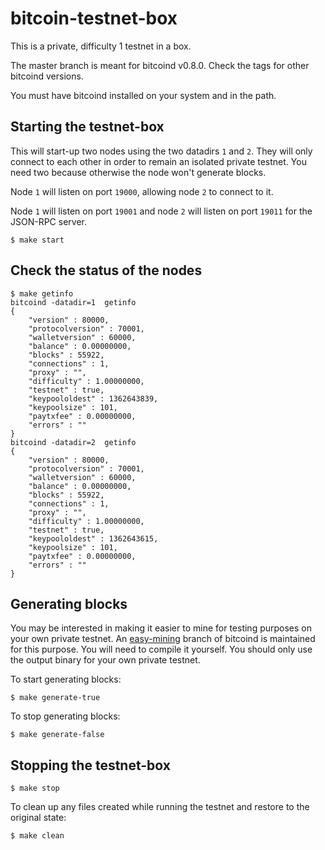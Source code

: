 # bitcoin-testnet-box

This is a private, difficulty 1 testnet in a box.

The master branch is meant for bitcoind v0.8.0. 
Check the tags for other bitcoind versions.

You must have bitcoind installed on your system and in the path.

## Starting the testnet-box

This will start-up two nodes using the two datadirs `1` and `2`. They
will only connect to each other in order to remain an isolated private testnet.
You need two because otherwise the node won't generate blocks.

Node `1` will listen on port `19000`, allowing node `2` to connect to it.

Node `1` will listen on port `19001` and node `2` will listen on port `19011` 
for the JSON-RPC server.


```
$ make start
```

## Check the status of the nodes

```
$ make getinfo
bitcoind -datadir=1  getinfo
{
    "version" : 80000,
    "protocolversion" : 70001,
    "walletversion" : 60000,
    "balance" : 0.00000000,
    "blocks" : 55922,
    "connections" : 1,
    "proxy" : "",
    "difficulty" : 1.00000000,
    "testnet" : true,
    "keypoololdest" : 1362643839,
    "keypoolsize" : 101,
    "paytxfee" : 0.00000000,
    "errors" : ""
}
bitcoind -datadir=2  getinfo
{
    "version" : 80000,
    "protocolversion" : 70001,
    "walletversion" : 60000,
    "balance" : 0.00000000,
    "blocks" : 55922,
    "connections" : 1,
    "proxy" : "",
    "difficulty" : 1.00000000,
    "testnet" : true,
    "keypoololdest" : 1362643615,
    "keypoolsize" : 101,
    "paytxfee" : 0.00000000,
    "errors" : ""
}
```

## Generating blocks

You may be interested in making it easier to mine for testing purposes
on your own private testnet.
An [easy-mining](https://github.com/freewil/bitcoin/tree/easy-mining)
branch of bitcoind is maintained for this purpose. You will need to
compile it yourself. You should only use the output binary for your own
private testnet.

To start generating blocks:

```
$ make generate-true
```
  
To stop generating blocks:

```
$ make generate-false
```
  
## Stopping the testnet-box
  
```
$ make stop
```
  
To clean up any files created while running the testnet and restore to the 
original state:

```
$ make clean
```
